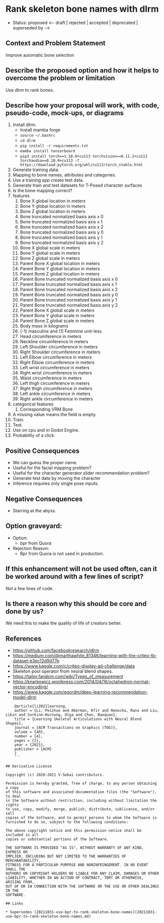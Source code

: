 # Rank skeleton bone names with dlrm
* Status: proposed <-- draft | rejected | accepted | deprecated | superseded by -->

## Context and Problem Statement

Improve automatic bone selection

## Describe the proposed option and how it helps to overcome the problem or limitation

Use dlrm to rank bones.

## Describe how your proposal will work, with code, pseudo-code, mock-ups, or diagrams

01. Install dlrm.
    - Install mamba forge
    - `source ~/.bashrc`
    - `cd dlrm`
    - `pip install -r requirements.txt`
    - `mamba install tensorboard`
    - `pip3 install torch==1.10.0+cu113 torchvision==0.11.1+cu113 torchaudio==0.10.0+cu113 -f https://download.pytorch.org/whl/cu113/torch_stable.html`
02. Generate training data.
03. Mapping to bone names, attributes and categories.
04. Use a training app create test data.
05. Generate train and test datasets for T-Posed character surfaces
   1. Is the bone mapping correct?
   2. features
      01. Bone X global location in meters
      02. Bone Y global location in meters
      03. Bone Z global location in meters
      04. Bone truncated normalized basis axis x 0
      05. Bone truncated normalized basis axis x 1
      06. Bone truncated normalized basis axis x 2
      07. Bone truncated normalized basis axis y 0
      08. Bone truncated normalized basis axis y 1
      09. Bone truncated normalized basis axis y 2
      10. Bone X global scale in meters
      11. Bone Y global scale in meters
      12. Bone Z global scale in meters
      13. Parent Bone X global location in meters
      02.  Parent Bone Y global location in meters
      03.  Parent Bone Z global location in meters
      04.  Parent Bone truncated normalized basis axis x 0
      05.  Parent Bone truncated normalized basis axis x 1
      06.  Parent Bone truncated normalized basis axis x 2
      07.  Parent Bone truncated normalized basis axis y 0
      08.  Parent Bone truncated normalized basis axis y 1
      09.  Parent Bone truncated normalized basis axis y 2
      10.  Parent Bone X global scale in meters
      11.  Parent Bone Y global scale in meters
      12.  Parent Bone Z global scale in meters
      14. Body mass in kilograms
      15. (-1) masculine and (1) Feminine unit-less
      16. Head circumference in meters
      17. Neckline circumference in meters
      18. Left Shoulder circumference in meters
      19. Right Shoulder circumference in meters
      20. Left Elbow circumference in meters
      21. Right Elbow circumference in meters
      22. Left wrist circumference in meters
      23. Right wrist circumference in meters
      24. Waist circumference in meters
      25. Left thigh circumference in meters
      26. Right thigh circumference in meters
      27. Left ankle circumference in meters
      28. Right ankle circumference in meters
   3. categorical features
      01. Corresponding VRM Bone
   4. A missing value means the field is empty.
06. Train.
07. Test.
08. Use on cpu and in Godot Engine.
   1. Probability of a click.

## Positive Consequences <!-- optional -->

* We can guess the proper name.
* Useful for the facial mapping problem?
* Useful for the character generator slider recommendation problem?
* Generate test data by moving the character
* Inference requires only single pose inputs.

## Negative Consequences <!-- optional -->

* Starring at the abyss.

## Option graveyard: <!-- same as above -->

* Option:
  + bpr from Quora
* Rejection Reason:
  + Bpr from Quora is not used in production.

## If this enhancement will not be used often, can it be worked around with a few lines of script?

Not a few lines of code.

## Is there a reason why this should be core and done by us?

We need this to make the quality of life of creators better.

## References <!-- optional -->

* https://github.com/facebookresearch/dlrm
* https://medium.com/@marthawhite_81346/learning-with-the-criteo-tb-dataset-e3ec12d9d77e
* https://www.kaggle.com/c/criteo-display-ad-challenge/data
* Skeleton pool operator from neural blend shapes.
* https://tailor.fandom.com/wiki/Types_of_measurement
* https://knarkowicz.wordpress.com/2014/04/16/octahedron-normal-vector-encoding/
* https://www.kaggle.com/egordm/deep-learning-recommendation-model-dlrm
    

```
    @article{li2021learning,
    author = {Li, Peizhuo and Aberman, Kfir and Hanocka, Rana and Liu, Libin and Sorkine-Hornung, Olga and Chen, Baoquan},
    title = {Learning Skeletal Articulations with Neural Blend Shapes},
    journal = {ACM Transactions on Graphics (TOG)},
    volume = {40},
    number = {4},
    pages = {1},
    year = {2021},
    publisher = {ACM}
    }
    ```

## Derivative License

Copyright (c) 2020-2021 V-Sekai contributors.

Permission is hereby granted, free of charge, to any person obtaining a copy
of this software and associated documentation files (the "Software"), to deal
in the Software without restriction, including without limitation the rights
to use, copy, modify, merge, publish, distribute, sublicense, and/or sell
copies of the Software, and to permit persons to whom the Software is
furnished to do so, subject to the following conditions:

The above copyright notice and this permission notice shall be included in all
copies or substantial portions of the Software.

THE SOFTWARE IS PROVIDED "AS IS", WITHOUT WARRANTY OF ANY KIND, EXPRESS OR
IMPLIED, INCLUDING BUT NOT LIMITED TO THE WARRANTIES OF MERCHANTABILITY, 
FITNESS FOR A PARTICULAR PURPOSE AND NONINFRINGEMENT. IN NO EVENT SHALL THE
AUTHORS OR COPYRIGHT HOLDERS BE LIABLE FOR ANY CLAIM, DAMAGES OR OTHER
LIABILITY, WHETHER IN AN ACTION OF CONTRACT, TORT OR OTHERWISE, ARISING FROM, 
OUT OF OR IN CONNECTION WITH THE SOFTWARE OR THE USE OR OTHER DEALINGS IN THE
SOFTWARE.

## Links

* Supersedes [20211031-use-bpr-to-rank-skeleton-bone-names](20211031-use-bpr-to-rank-skeleton-bone-names.md)

